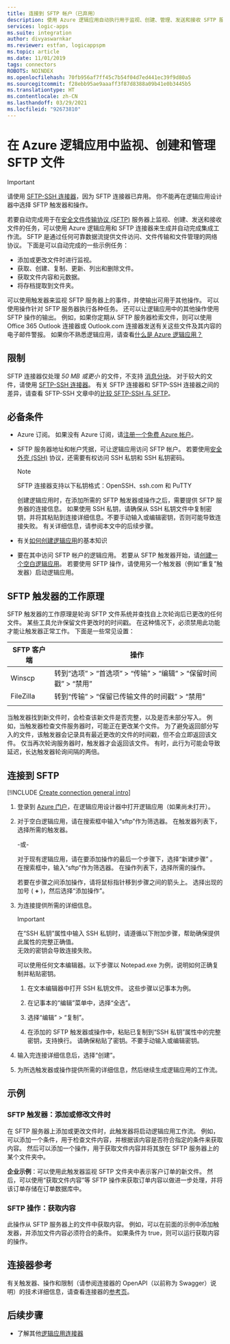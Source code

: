 ```yaml
---
title: 连接到 SFTP 帐户（已弃用）
description: 使用 Azure 逻辑应用自动执行用于监视、创建、管理、发送和接收 SFTP 服务器文件的任务与流程
services: logic-apps
ms.suite: integration
author: divyaswarnkar
ms.reviewer: estfan, logicappspm
ms.topic: article
ms.date: 11/01/2019
tags: connectors
ROBOTS: NOINDEX
ms.openlocfilehash: 70fb956af7ff45c7b54f04d7ed441ec39f9d80a5
ms.sourcegitcommit: f28ebb95ae9aaaff3f87d8388a09b41e0b3445b5
ms.translationtype: HT
ms.contentlocale: zh-CN
ms.lasthandoff: 03/29/2021
ms.locfileid: "92673810"
---
```

# <a name="monitor-create-and-manage-sftp-files-in-azure-logic-apps"></a>在 Azure 逻辑应用中监视、创建和管理 SFTP 文件

> [!IMPORTANT]
> 请使用 [SFTP-SSH 连接器](../connectors/connectors-sftp-ssh.md)，因为 SFTP 连接器已弃用。 你不能再在逻辑应用设计器中选择 SFTP 触发器和操作。

若要自动完成用于在[安全文件传输协议 (SFTP)](https://www.ssh.com/ssh/sftp/) 服务器上监视、创建、发送和接收文件的任务，可以使用 Azure 逻辑应用和 SFTP 连接器来生成并自动完成集成工作流。 SFTP 是通过任何可靠数据流提供文件访问、文件传输和文件管理的网络协议。 下面是可以自动完成的一些示例任务：

* 添加或更改文件时进行监视。
* 获取、创建、复制、更新、列出和删除文件。
* 获取文件内容和元数据。
* 将存档提取到文件夹。

可以使用触发器来监视 SFTP 服务器上的事件，并使输出可用于其他操作。 可以使用操作针对 SFTP 服务器执行各种任务。 还可以让逻辑应用中的其他操作使用 SFTP 操作的输出。 例如，如果你定期从 SFTP 服务器检索文件，则可以使用 Office 365 Outlook 连接器或 Outlook.com 连接器发送有关这些文件及其内容的电子邮件警报。 如果你不熟悉逻辑应用，请查看[什么是 Azure 逻辑应用？](../logic-apps/logic-apps-overview.md)

## <a name="limits"></a>限制

SFTP 连接器仅处理 *50 MB 或更小* 的文件，不支持 [消息分块](../logic-apps/logic-apps-handle-large-messages.md)。 对于较大的文件，请使用 [SFTP-SSH 连接器](../connectors/connectors-sftp-ssh.md)。 有关 SFTP 连接器和 SFTP-SSH 连接器之间的差异，请查看 SFTP-SSH 文章中的[比较 SFTP-SSH 与 SFTP](../connectors/connectors-sftp-ssh.md#comparison)。

## <a name="prerequisites"></a>必备条件

* Azure 订阅。 如果没有 Azure 订阅，请[注册一个免费 Azure 帐户](https://azure.microsoft.com/free/)。

* SFTP 服务器地址和帐户凭据，可让逻辑应用访问 SFTP 帐户。 若要使用[安全外壳 (SSH)](https://www.ssh.com/ssh/protocol/) 协议，还需要有权访问 SSH 私钥和 SSH 私钥密码。

  > [!NOTE]
  >
  > SFTP 连接器支持以下私钥格式：OpenSSH、ssh.com 和 PuTTY
  >
  > 创建逻辑应用时，在添加所需的 SFTP 触发器或操作之后，需要提供 SFTP 服务器的连接信息。 
  > 如果使用 SSH 私钥，请确保从 SSH 私钥文件中复制密钥，并将其粘贴到连接详细信息。不要手动输入或编辑密钥，否则可能导致连接失败。 
  > 有关详细信息，请参阅本文中的后续步骤。

* 有关[如何创建逻辑应用](../logic-apps/quickstart-create-first-logic-app-workflow.md)的基本知识

* 要在其中访问 SFTP 帐户的逻辑应用。 若要从 SFTP 触发器开始，请[创建一个空白逻辑应用](../logic-apps/quickstart-create-first-logic-app-workflow.md)。 若要使用 SFTP 操作，请使用另一个触发器（例如“重复”触发器）启动逻辑应用。 

## <a name="how-sftp-triggers-work"></a>SFTP 触发器的工作原理

SFTP 触发器的工作原理是轮询 SFTP 文件系统并查找自上次轮询后已更改的任何文件。 某些工具允许保留文件更改时的时间戳。 在这种情况下，必须禁用此功能才能让触发器正常工作。 下面是一些常见设置：

| SFTP 客户端 | 操作 |
|-------------|--------|
| Winscp | 转到“选项” > “首选项” > “传输” > “编辑” > “保留时间戳” > “禁用”      |
| FileZilla | 转到“传输” > “保留已传输文件的时间戳” > “禁用”   |
|||

当触发器找到新文件时，会检查该新文件是否完整，以及是否未部分写入。 例如，当触发器检查文件服务器时，可能正在更改某个文件。 为了避免返回部分写入的文件，该触发器会记录具有最近更改的文件的时间戳，但不会立即返回该文件。 仅当再次轮询服务器时，触发器才会返回该文件。 有时，此行为可能会导致延迟，长达触发器轮询间隔的两倍。

## <a name="connect-to-sftp"></a>连接到 SFTP

[!INCLUDE [Create connection general intro](../../includes/connectors-create-connection-general-intro.md)]

1. 登录到 [Azure 门户](https://portal.azure.com)，在逻辑应用设计器中打开逻辑应用（如果尚未打开）。

1. 对于空白逻辑应用，请在搜索框中输入“sftp”作为筛选器。 在触发器列表下，选择所需的触发器。

   -或-

   对于现有逻辑应用，请在要添加操作的最后一个步骤下，选择“新建步骤”  。 在搜索框中，输入“sftp”作为筛选器。 在操作列表下，选择所需的操作。

   若要在步骤之间添加操作，请将鼠标指针移到步骤之间的箭头上。 选择出现的加号 ( **+** )，然后选择“添加操作”。 

1. 为连接提供所需的详细信息。

   > [!IMPORTANT]
   >
   > 在“SSH 私钥”属性中输入 SSH 私钥时，请遵循以下附加步骤，帮助确保提供此属性的完整正确值。  
   > 无效的密钥会导致连接失败。

   可以使用任何文本编辑器。以下步骤以 Notepad.exe 为例，说明如何正确复制并粘贴密钥。

   1. 在文本编辑器中打开 SSH 私钥文件。 这些步骤以记事本为例。

   1. 在记事本的“编辑”菜单中，选择“全选”。  

   1. 选择“编辑”   >   “复制”。

   1. 在添加的 SFTP 触发器或操作中，粘贴已复制到“SSH 私钥”属性中的完整密钥，支持换行。   请确保粘贴了密钥。不要手动输入或编辑密钥。

1. 输入完连接详细信息后，选择“创建”。 

1. 为所选触发器或操作提供所需的详细信息，然后继续生成逻辑应用的工作流。

## <a name="examples"></a>示例

<a name="file-add-modified"></a>

### <a name="sftp-trigger-when-a-file-is-added-or-modified"></a>SFTP 触发器：添加或修改文件时

在 SFTP 服务器上添加或更改文件时，此触发器将启动逻辑应用工作流。 例如，可以添加一个条件，用于检查文件内容，并根据该内容是否符合指定的条件来获取内容。 然后可以添加一个操作，用于获取文件内容并将其放在 SFTP 服务器上的某个文件夹中。

**企业示例**：可以使用此触发器监视 SFTP 文件夹中表示客户订单的新文件。 然后，可以使用“获取文件内容”等 SFTP 操作来获取订单内容以做进一步处理，并将该订单存储在订单数据库中。 

<a name="get-content"></a>

### <a name="sftp-action-get-content"></a>SFTP 操作：获取内容

此操作从 SFTP 服务器上的文件中获取内容。 例如，可以在前面的示例中添加触发器，并添加文件内容必须符合的条件。 如果条件为 true，则可以运行获取内容的操作。

## <a name="connector-reference"></a>连接器参考

有关触发器、操作和限制（请参阅连接器的 OpenAPI（以前称为 Swagger）说明）的技术详细信息，请查看连接器的[参考页](../data-factory/connector-sftp.md)。

## <a name="next-steps"></a>后续步骤

* 了解其他[逻辑应用连接器](../connectors/apis-list.md)